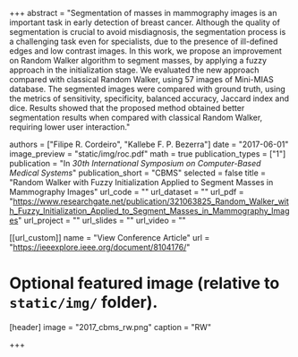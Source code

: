 +++
abstract = "Segmentation of masses in mammography images is an important task in early detection of breast cancer. Although the quality of segmentation is crucial to avoid misdiagnosis, the segmentation process is a challenging task even for specialists, due to the presence of ill-defined edges and low contrast images. In this work, we propose an improvement on Random Walker algorithm to segment masses, by applying a fuzzy approach in the initialization stage. We evaluated the new approach compared with classical Random Walker, using 57 images of Mini-MIAS database. The segmented images were compared with ground truth, using the metrics of sensitivity, specificity, balanced accuracy, Jaccard index and dice. Results showed that the proposed method obtained better segmentation results when compared with classical Random Walker, requiring lower user interaction."

authors = ["Filipe R. Cordeiro", "Kallebe F. P. Bezerra"]
date = "2017-06-01"
image_preview = "static/img/roc.pdf"
math = true
publication_types = ["1"]
publication = "In *30th International Symposium on Computer-Based Medical Systems*"
publication_short = "CBMS"
selected = false
title = "Random Walker with Fuzzy Initialization Applied to Segment Masses in Mammography Images"
url_code = ""
url_dataset = ""
url_pdf = "https://www.researchgate.net/publication/321063825_Random_Walker_with_Fuzzy_Initialization_Applied_to_Segment_Masses_in_Mammography_Images"
url_project = ""
url_slides = ""
url_video = ""

[[url_custom]]
name = "View Conference Article"
url = "https://ieeexplore.ieee.org/document/8104176/"

# Optional featured image (relative to `static/img/` folder).
[header]
image = "2017_cbms_rw.png"
caption = "RW"

+++
